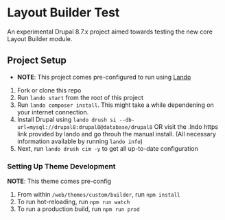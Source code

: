 # Layout Builder Test

An experimental Drupal 8.7.x project aimed towards testing the new core Layout Builder module.

## Project Setup
* __NOTE__: This project comes pre-configured to run using [Lando](https://docs.devwithlando.io/tutorials/drupal8.html)

1. Fork or clone this repo
2. Run `lando start` from the root of this project
3. Run `lando composer install`. This might take a while dependening on your internet connection.
4. Install Drupal using `lando drush si --db-url=mysql://drupal8:drupal8@database/drupal8` OR visit the .lndo https link provided by lando and go throuh the manual install. (All necessary information available by running `lando info`)
4. Next, run `lando drush cim -y` to get all up-to-date configuration

### Setting Up Theme Development
__NOTE__: This theme comes pre-config

1. From within `/web/themes/custom/builder`, run `npm install`
2. To run hot-reloading, run `npm run watch`
3. To run a production build, run `npm run prod`
